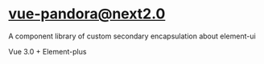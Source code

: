 # vue-pandora@next2.0

A component library of custom secondary encapsulation about element-ui

Vue 3.0 + Element-plus 

